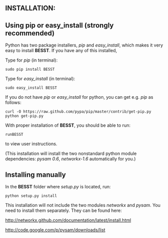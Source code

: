 INSTALLATION:
--------------

Using pip or easy_install (strongly recommended)
---------------------------------------------------
Python has two package installers, *pip* and *easy_install*, which makes it very easy to install **BESST**. If you have any of this installed,

Type for *pip* (in terminal):
```
sudo pip install BESST
```
Type for *easy_install* (in terminal):
```
sudo easy_install BESST
```
If you do not have *pip* or *easy_install* for python, you can get e.g. *pip* as follows:
```
curl -O https://raw.github.com/pypa/pip/master/contrib/get-pip.py
python get-pip.py
``` 
With proper installation of **BESST**, you should be able to run:

```
runBESST
```

to view user instructions.

(This installation will install the two nonstandard python module dependencies: *pysam 0.6*, *networkx-1.6* automatically for you.)



Installing manually
-------------------

In the **BESST** folder where *setup.py* is located, run:

```python setup.py install```

This installation will not include the two modules *networkx* and *pysam*. You need to install them separately. They can be found here:

http://networkx.github.com/documentation/latest/install.html

http://code.google.com/p/pysam/downloads/list
